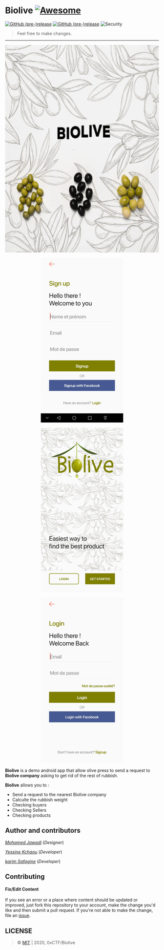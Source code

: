 # Biolive [![Awesome](https://cdn.rawgit.com/sindresorhus/awesome/d7305f38d29fed78fa85652e3a63e154dd8e8829/media/badge.svg)](https://github.com/0xCTF/FindMyResults)
[![GitHub (pre-)release](https://img.shields.io/badge/version-v1.0.9-orange.svg)](https://github.com/0xCTF/FindMyResults/releases/tag/1.0.9) 
[![GitHub (pre-)release](https://img.shields.io/appveyor/ci/gruntjs/grunt.svg)]() 
![Security](https://hakiri.io/github/jekyll/jekyll/master.svg)

> Feel free to make changes.


---

<p align="center">
  <img width="680" height="680" src="biolive.gif">
</p>

<p align="center">
  <img width="270" height="540" src="1.jpg">
</p><p align="center"><img width="270" height="540" src="2.jpg"></p>
<p align="center"><img width="270" height="540" src="3.jpg"></p>

  




**Biolive** is a demo android app that allow olive press to send a request to **Biolive company** asking to get rid of the rest of rubbish.

**Biolive** allows you to :

* Send a request to the nearest Biolive company
* Calculte the rubbish weight
* Checking buyers
* Checking Sellers
* Checking products


## Author and contributors
[*Mohamed Jawadi*](https://facebook.com/0xmohamed) (*Designer*)

[*Yessine Kchaou*](https://www.facebook.com/nisay.james) (*Developer*)

[*karim Safagine*](https://www.facebook.com/karim.safagine) (*Developer*)

## Contributing

#### Fix/Edit Content

If you see an error or a place where content should be updated or improved, just fork this repository to your account, make the change you'd like and then submit a pull request. If you're not able to make the change, file an [issue](https://github.com/0xCTF/Biolive/issues).


## LICENSE
> © [MIT](https://github.com/0xCTF/Biolive/blob/master/LICENSE) | 2020, 0xCTF/Biolive



